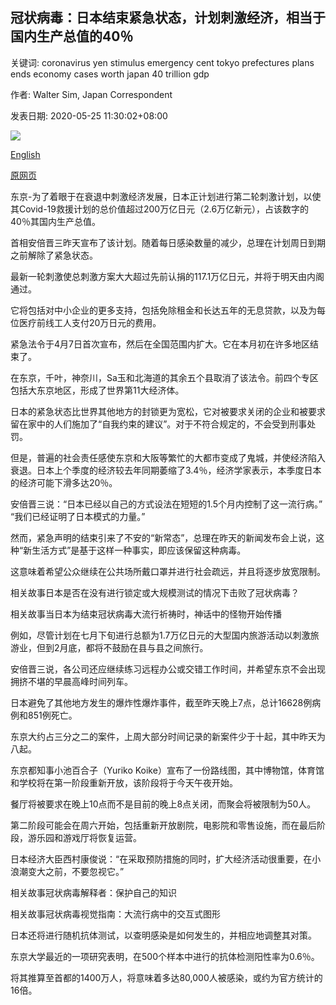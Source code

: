 ## 冠状病毒：日本结束紧急状态，计划刺激经济，相当于国内生产总值的40％

关键词: coronavirus yen stimulus emergency cent tokyo prefectures plans ends economy cases worth japan 40 trillion gdp

作者: Walter Sim, Japan Correspondent

发表日期: 2020-05-25 11:30:02+08:00

![](https://www.straitstimes.com/sites/default/files/styles/x_large/public/articles/2020/05/25/ab_osaka_250520.jpg?itok=agK1tLjr)

[English](Coronavirus%3A%20Japan%20ends%20emergency%2C%20plans%20stimulus%20worth%2040%20per%20cent%20of%20GDP.md)

[原网页](https://www.straitstimes.com/asia/east-asia/japan-to-end-tokyos-state-of-emergency-eyes-stimulus-worth-13-trillion)

东京-为了着眼于在衰退中刺激经济发展，日本正计划进行第二轮刺激计划，以使其Covid-19救援计划的总价值超过200万亿日元（2.6万亿新元），占该数字的40％其国内生产总值。

首相安倍晋三昨天宣布了该计划。随着每日感染数量的减少，总理在计划周日到期之前解除了紧急状态。

最新一轮刺激使总刺激方案大大超过先前认捐的117.1万亿日元，并将于明天由内阁通过。

它将包括对中小企业的更多支持，包括免除租金和长达五年的无息贷款，以及为每位医疗前线工人支付20万日元的费用。

紧急法令于4月7日首次宣布，然后在全国范围内扩大。它在本月初在许多地区结束了。

在东京，千叶，神奈川，Sa玉和北海道的其余五个县取消了该法令。前四个专区包括大东京地区，形成了世界第11大经济体。

日本的紧急状态比世界其他地方的封锁更为宽松，它对被要求关闭的企业和被要求留在家中的人们施加了“自我约束的建议”。对于不符合规定的，不会受到刑事处罚。

但是，普遍的社会责任感使东京和大阪等繁忙的大都市变成了鬼城，并使经济陷入衰退。日本上个季度的经济较去年同期萎缩了3.4％，经济学家表示，本季度日本的经济可能下滑多达20％。

安倍晋三说：“日本已经以自己的方式设法在短短的1.5个月内控制了这一流行病。” “我们已经证明了日本模式的力量。”

然而，紧急声明的结束引来了不安的“新常态”，总理在昨天的新闻发布会上说，这种“新生活方式”是基于这样一种事实，即应该保留这种病毒。

这意味着希望公众继续在公共场所戴口罩并进行社会疏远，并且将逐步放宽限制。

相关故事日本是否在没有进行锁定或大规模测试的情况下击败了冠状病毒？

相关故事当日本为结束冠状病毒大流行祈祷时，神话中的怪物开始传播

例如，尽管计划在七月下旬进行总额为1.7万亿日元的大型国内旅游活动以刺激旅游业，但到2月底，都将不鼓励在县与县之间旅行。

安倍晋三说，各公司还应继续练习远程办公或交错工作时间，并希望东京不会出现拥挤不堪的早晨高峰时间列车。

日本避免了其他地方发生的爆炸性爆炸事件，截至昨天晚上7点，总计16628例病例和851例死亡。

东京大约占三分之二的案件，上周大部分时间记录的新案件少于十起，其中昨天为八起。

东京都知事小池百合子（Yuriko Koike）宣布了一份路线图，其中博物馆，体育馆和学校将在第一阶段重新开放，该阶段将于今天午夜开始。

餐厅将被要求在晚上10点而不是目前的晚上8点关闭，而聚会将被限制为50人。

第二阶段可能会在周六开始，包括重新开放剧院，电影院和零售设施，而在最后阶段，游乐园和游戏厅将恢复运营。

日本经济大臣西村康俊说：“在采取预防措施的同时，扩大经济活动很重要，在小浪潮变大之前，不要忽视它。”

相关故事冠状病毒解释者：保护自己的知识

相关故事冠状病毒视觉指南：大流行病中的交互式图形

日本还将进行随机抗体测试，以查明感染是如何发生的，并相应地调整其对策。

东京大学最近的一项研究表明，在500个样本中进行的抗体检测阳性率为0.6％。

将其推算至首都的1400万人，将意味着多达80,000人被感染，或约为官方统计的16倍。